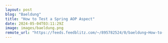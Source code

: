 ```yaml
---
layout: post
blog: "Baeldung"
title: "How to Test a Spring AOP Aspect"
date: 2024-05-04T03:11:29Z
image: images/baeldung.png
remote_url: "https://feeds.feedblitz.com/~/895782524/0/baeldung~How-to-Test-a-Spring-AOP-Aspect"
---
```

